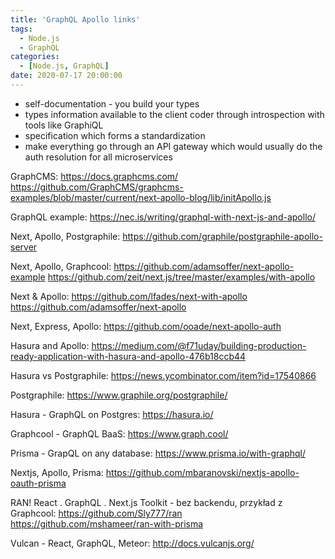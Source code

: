```yaml
---
title: 'GraphQL Apollo links'
tags:
  - Node.js
  - GraphQL
categories:
  - [Node.js, GraphQL]
date: 2020-07-17 20:00:00
---
```

- self-documentation - you build your types
- types information available to the client coder through introspection with tools like GraphiQL
- specification which forms a standardization
- make everything go through an API gateway which would usually do the auth resolution for all microservices

GraphCMS:
https://docs.graphcms.com/
https://github.com/GraphCMS/graphcms-examples/blob/master/current/next-apollo-blog/lib/initApollo.js

GraphQL example:
https://nec.is/writing/graphql-with-next-js-and-apollo/

Next, Apollo, Postgraphile:
https://github.com/graphile/postgraphile-apollo-server

Next, Apollo, Graphcool:
https://github.com/adamsoffer/next-apollo-example
https://github.com/zeit/next.js/tree/master/examples/with-apollo

Next & Apollo:
https://github.com/lfades/next-with-apollo
https://github.com/adamsoffer/next-apollo

Next, Express, Apollo:
https://github.com/ooade/next-apollo-auth

Hasura and Apollo:
https://medium.com/@f71uday/building-production-ready-application-with-hasura-and-apollo-476b18ccb44

Hasura vs Postgraphile:
https://news.ycombinator.com/item?id=17540866

Postgraphile:
https://www.graphile.org/postgraphile/

Hasura - GraphQL on Postgres:
https://hasura.io/

Graphcool - GraphQL BaaS:
https://www.graph.cool/

Prisma - GrapQL on any database:
https://www.prisma.io/with-graphql/

Nextjs, Apollo, Prisma:
https://github.com/mbaranovski/nextjs-apollo-oauth-prisma

RAN! React . GraphQL . Next.js Toolkit - bez backendu, przykład z Graphcool:
https://github.com/Sly777/ran
https://github.com/mshameer/ran-with-prisma

Vulcan - React, GraphQL, Meteor:
http://docs.vulcanjs.org/